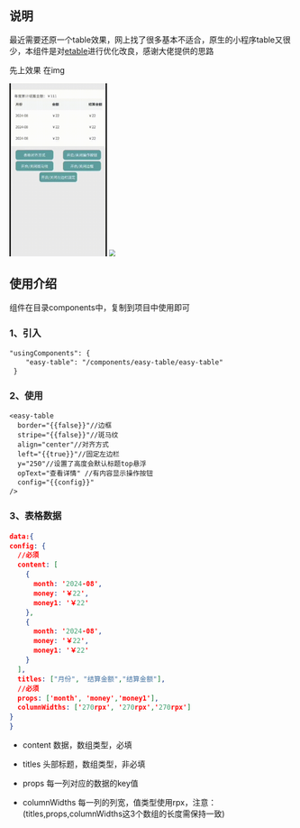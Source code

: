 

## 说明

最近需要还原一个table效果，网上找了很多基本不适合，原生的小程序table又很少，本组件是对[etable](https://github.com/middleHallo/etable_demo)进行优化改良，感谢大佬提供的思路

先上效果 在img

<img src="/img/img.gif" alt="img" style="zoom:30%;" />


<img src="E:\wolfman\programData\小程序\mini-easy-table\img\jt.png" style="zoom:73%;" />
 
## 使用介绍

组件在目录components中，复制到项目中使用即可

### 1、引入

```
"usingComponents": {
    "easy-table": "/components/easy-table/easy-table"
 }
```

### 2、使用

```
<easy-table 
  border="{{false}}"//边框
  stripe="{{false}}"//斑马纹
  align="center"//对齐方式
  left="{{true}}"//固定左边栏
  y="250"//设置了高度会默认标题top悬浮
  opText="查看详情" //有内容显示操作按钮
  config="{{config}}"
/>
```

### 3、表格数据

```json
data:{
config: {
  //必须
  content: [
    {
      month: '2024-08',
      money: '￥22',
      money1: '￥22'
    },
    {
      month: '2024-08',
      money: '￥22',
      money1: '￥22'
    }
  ],
  titles: ["月份", "结算金额","结算金额"],
  //必须
  props: ['month', 'money','money1'],
  columnWidths: ['270rpx', '270rpx','270rpx']
}
}
```

- content 数据，数组类型，必填
- titles 头部标题，数组类型，非必填
- props 每一列对应的数据的key值

- columnWidths  每一列的列宽，值类型使用rpx，注意：(titles,props,columnWidths这3个数组的长度需保持一致)

  